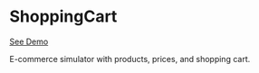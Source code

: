 # ShoppingCart

<a href="https://afercastro.github.io/ShoppingCart/index.html">See Demo</a>

E-commerce simulator with products, prices, and shopping cart. 
